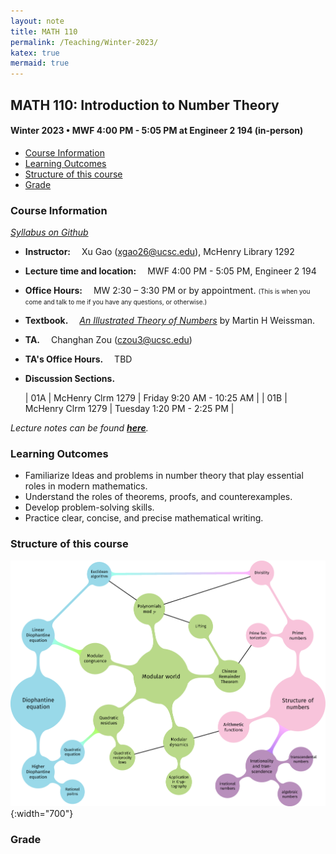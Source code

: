 ```yaml
---
layout: note
title: MATH 110
permalink: /Teaching/Winter-2023/
katex: true
mermaid: true
---
```


## MATH 110: Introduction to Number Theory<!-- omit from toc --> 

#### Winter 2023 • MWF 4:00 PM - 5:05 PM at Engineer 2 194 (in-person)<!-- omit from toc --> 

- [Course Information](#course-information)
- [Learning Outcomes](#learning-outcomes)
- [Structure of this course](#structure-of-this-course)
- [Grade](#grade)



### Course Information
[*Syllabus on Github*](https://github.com/GauSyu/MathTeachingMaterials/raw/main/Winter%202023%20MATH%20110%20UCSC/Syllabus.pdf)

  - **Instructor:**&emsp; Xu Gao (xgao26@ucsc.edu), McHenry Library 1292


  - **Lecture time and location:**&emsp; MWF 4:00 PM - 5:05 PM, Engineer 2 194

  - **Office Hours:**&emsp; MW 2:30 – 3:30 PM or by appointment. <font size="1">(This is when you come and talk to me if you have any questions, or otherwise.)</font> 

  - **Textbook.**&emsp; [*An Illustrated Theory of Numbers*](http://illustratedtheoryofnumbers.com/) by Martin H Weissman.

  - **TA.**&emsp; Changhan Zou (<czou3@ucsc.edu>)

  - **TA's Office Hours.**&emsp; TBD

  - **Discussion Sections.**

    | 01A | McHenry Clrm 1279 | Friday 9:20 AM - 10:25 AM |
    | 01B | McHenry Clrm 1279 | Tuesday 1:20 PM - 2:25 PM |

*Lecture notes can be found [**here**](https://github.com/GauSyu/MathTeachingMaterials/tree/main/Winter%202023%20MATH%20110%20UCSC).*

### Learning Outcomes
  - Familiarize Ideas and problems in number theory that play essential roles in modern mathematics.
  - Understand the roles of theorems, proofs, and counterexamples. 
  - Develop problem-solving skills.
  - Practice clear, concise, and precise mathematical writing.


### Structure of this course
![Structure of this course](https://github.com/GauSyu/MathTeachingMaterials/blob/main/Winter%202023%20MATH%20110%20UCSC/MIndmap.png?raw=true){:width="700"}


### Grade

<div class="ct-chart ct-label "></div>


<script type="text/javascript">

var datums={
  series: [8,8,10,10,14, 30, 20],
  labels: ["Pre","Lecture","Post","Section","Project", "Midterms", "Final"]
};

var options = {
	donut: true,
  	showLabel: true,
   labelInterpolationFnc: function(value) {
    return value;
  },
  chartPadding: 30,
  labelOffset: 40,
  labelDirection: 'explode',
  width: 300,
  height: 220
};

var responsiveOptions = [
  ['screen and (min-width: 640px)', {
    chartPadding: 40,
    labelOffset: 50,
    labelDirection: 'explode',
    width: 550,
  	height: 400,
    labelInterpolationFnc: function(value) {
      return value;
    }
  }]
];


var chart = new Chartist.Pie('.ct-chart', datums, options, responsiveOptions);

chart.on('draw', function(data) {
  if(data.type === 'slice') {
    // Get the total path length in order to use for dash array animation
    var pathLength = data.element._node.getTotalLength();

    // Set a dasharray that matches the path length as prerequisite to animate dashoffset
    data.element.attr({
      'stroke-dasharray': pathLength + 'px ' + pathLength + 'px'
    });

    // Create animation definition while also assigning an ID to the animation for later sync usage
    var animationDefinition = {
      'stroke-dashoffset': {
        id: 'anim' + data.index,
        dur: 1000,
        from: -pathLength + 'px',
        to:  '0px',
        easing: Chartist.Svg.Easing.easeOutQuint,
        // We need to use `fill: 'freeze'` otherwise our animation will fall back to initial (not visible)
        fill: 'freeze'
      }
    };

    // If this was not the first slice, we need to time the animation so that it uses the end sync event of the previous animation
    if(data.index !== 0) {
      animationDefinition['stroke-dashoffset'].begin = 'anim' + (data.index - 1) + '.end';
    }

    // We need to set an initial value before the animation starts as we are not in guided mode which would do that for us
    data.element.attr({
      'stroke-dashoffset': -pathLength + 'px'
    });

    // We can't use guided mode as the animations need to rely on setting begin manually
    // See http://gionkunz.github.io/chartist-js/api-documentation.html#chartistsvg-function-animate
    data.element.animate(animationDefinition, false);
  }
});

// For the sake of the example we update the chart every time it's created with a delay of 8 seconds
chart.on('created', function() {
  if(window.__anim21278907124) {
    clearTimeout(window.__anim21278907124);
    window.__anim21278907124 = null;
  }
  window.__anim21278907124 = setTimeout(chart.update.bind(chart), 10000);
});

</script>

